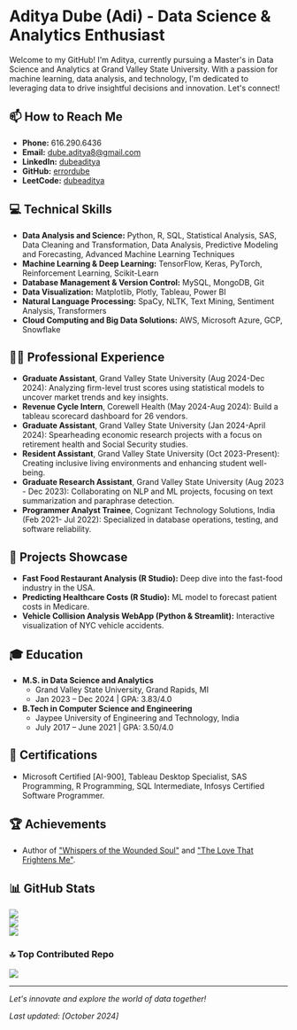 # Aditya Dube (Adi) - Data Science & Analytics Enthusiast

Welcome to my GitHub! I'm Aditya, currently pursuing a Master's in Data Science and Analytics at Grand Valley State University. With a passion for machine learning, data analysis, and technology, I'm dedicated to leveraging data to drive insightful decisions and innovation. Let's connect!

## 📫 How to Reach Me
- **Phone:** 616.290.6436
- **Email:** [dube.aditya8@gmail.com](mailto:dube.aditya8@gmail.com)
- **LinkedIn:** [dubeaditya](https://www.linkedin.com/in/dubeaditya/)
- **GitHub:** [errordube](https://github.com/errordube)
- **LeetCode:** [dubeaditya](https://leetcode.com/dubeaditya/)

## 💻 Technical Skills
- **Data Analysis and Science:** Python, R, SQL, Statistical Analysis, SAS, Data Cleaning and Transformation, Data Analysis,
Predictive Modeling and Forecasting, Advanced Machine Learning Techniques
- **Machine Learning & Deep Learning:** TensorFlow, Keras, PyTorch, Reinforcement Learning, Scikit-Learn
- **Database Management & Version Control:** MySQL, MongoDB, Git
- **Data Visualization:** Matplotlib, Plotly, Tableau, Power BI
- **Natural Language Processing:** SpaCy, NLTK, Text Mining, Sentiment Analysis, Transformers
- **Cloud Computing and Big Data Solutions:** AWS, Microsoft Azure, GCP, Snowflake

## 👨‍💼 Professional Experience
- **Graduate Assistant**, Grand Valley State University (Aug 2024-Dec 2024): Analyzing firm-level trust scores using statistical models to uncover market trends and key insights.
- **Revenue Cycle Intern**, Corewell Health (May 2024-Aug 2024): Build a tableau scorecard dashboard for 26 vendors. 
- **Graduate Assistant**, Grand Valley State University (Jan 2024-April 2024): Spearheading economic research projects with a focus on retirement health and Social Security studies.
- **Resident Assistant**, Grand Valley State University (Oct 2023-Present): Creating inclusive living environments and enhancing student well-being.
- **Graduate Research Assistant**, Grand Valley State University (Aug 2023 - Dec 2023): Collaborating on NLP and ML projects, focusing on text summarization and paraphrase detection.
- **Programmer Analyst Trainee**, Cognizant Technology Solutions, India (Feb 2021- Jul 2022): Specialized in database operations, testing, and software reliability.

## 🚀 Projects Showcase
- **Fast Food Restaurant Analysis (R Studio):** Deep dive into the fast-food industry in the USA.
- **Predicting Healthcare Costs (R Studio):** ML model to forecast patient costs in Medicare.
- **Vehicle Collision Analysis WebApp (Python & Streamlit):** Interactive visualization of NYC vehicle accidents.

## 🎓 Education
- **M.S. in Data Science and Analytics**
  - Grand Valley State University, Grand Rapids, MI
  - Jan 2023 – Dec 2024 | GPA: 3.83/4.0
- **B.Tech in Computer Science and Engineering**
  - Jaypee University of Engineering and Technology, India
  - July 2017 – June 2021 | GPA: 3.50/4.0

## 📜 Certifications
- Microsoft Certified [AI-900], Tableau Desktop Specialist, SAS Programming, R Programming, SQL Intermediate, Infosys Certified Software Programmer.

## 🏆 Achievements
- Author of ["Whispers of the Wounded Soul"](https://www.amazon.com/Whispers-wounded-soul-ADITYA-DUBE-ebook/dp/B0CDRWQ61D/ref=sr_1_2?crid=1XW2044355SY&keywords=whispers+of+the+wounded+soul&qid=1706408709&sprefix=%2Caps%2C136&sr=8-2) and ["The Love That Frightens Me"](https://www.amazon.com/LOVE-THAT-FRIGHTENS-ADITYA-DUBE-ebook/dp/B0B1Z876P7/ref=sr_1_2?qid=1706408723&refinements=p_27%3AADITYA+DUBE&s=digital-text&sr=1-2&text=ADITYA+DUBE).

## 📊 GitHub Stats
![](https://github-readme-stats.vercel.app/api?username=errordube&theme=dark&hide_border=false&include_all_commits=false&count_private=false)<br/>
![](https://github-readme-streak-stats.herokuapp.com/?user=errordube&theme=dark&hide_border=false)<br/>
![](https://github-readme-stats.vercel.app/api/top-langs/?username=errordube&theme=dark&hide_border=false&include_all_commits=false&count_private=false&layout=compact)

### 🔝 Top Contributed Repo
![](https://github-contributor-stats.vercel.app/api?username=errordube&limit=5&theme=tokyonight&combine_all_yearly_contributions=true)

---
*Let's innovate and explore the world of data together!*

*Last updated: [October 2024]*

